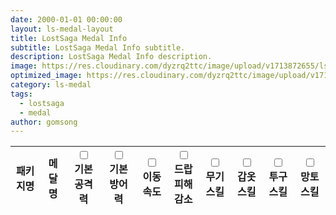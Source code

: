 ```yaml
---
date: 2000-01-01 00:00:00
layout: ls-medal-layout
title: LostSaga Medal Info
subtitle: LostSaga Medal Info subtitle.
description: LostSaga Medal Info description.
image: https://res.cloudinary.com/dyzrq2ttc/image/upload/v1713872655/lslab_hero.jpg
optimized_image: https://res.cloudinary.com/dyzrq2ttc/image/upload/v1713872667/lslab_hero_sized_380.png
category: ls-medal
tags:
  - lostsaga
  - medal
author: gomsong
---
```


<!-- include css -->
<link rel="stylesheet" href="/assets/css/medal/medal_table.css" />
<link rel="stylesheet" href="/assets/css/medal/medal_tooltip.css" />
<link rel="stylesheet" href="/assets/css/reset.css" />

<!-- include javascript -->
<script src="/assets/js/medal/medal_tooltip.js"></script>
<!-- reference : https://cjwoov.tistory.com/80 -->
<script src="/assets/json/medal/medal_data.json" type="text/javascript"></script>


<!-- content -->
<p id="medal_data_zone">
    <table id="medal_list">
        <thead>
            <tr>
                <th class="medal_package">패키지명</th>
                <th class="medal_name">메달명</th>
                <th class="medal_data"><input type="checkbox" id="chb-weapon" name="기본공격력"><br>기본공격력</th>
                <th class="medal_data"><input type="checkbox" id="chb-armor" name="기본방어력"><br>기본방어력</th>
                <th class="medal_data"><input type="checkbox" id="chb-helm" name="이동속도"><br>이동속도</th>
                <th class="medal_data"><input type="checkbox" id="chb-trinket" name="드랍피해감소"><br>드랍피해<br>감소</th>
                <th class="medal_data"><input type="checkbox" id="chb-attack" name="무기스킬"><br>무기스킬</th>
                <th class="medal_data"><input type="checkbox" id="chb-defense" name="갑옷스킬"><br>갑옷스킬</th>
                <th class="medal_data"><input type="checkbox" id="chb-speed" name="투구스킬"><br>투구스킬</th>
                <th class="medal_data"><input type="checkbox" id="chb-drop" name="망토스킬"><br>망토스킬</th>
            </tr>
        </thead>
    </table>
</p>

<!-- script -->
<!-- reference : https://cjwoov.tistory.com/80 -->
<script>
let medalJson = JSON.parse(JSON.stringify(Params));
let medal_list = document.getElementById("medal_list");
var tbody, tr, td, tooltip_container,td_package;

tbody = document.createElement("tbody");
medal_list.append(tbody);

for (package of medalJson["packages"]) {

    // cell of medal name
    for (medal of package["data"]) {
        
        // table row, and tooltip container
        tr = document.createElement("tr");
        // tr.className = "tooltip_container";
        tbody.append(tr);

        td_package = document.createElement("td");
        td_package.className = "medal_package"; 
        td_package.innerHTML = package["name_kr"];  // get name field 
        tr.append(td_package);

        td = document.createElement("td");
        td.className = "medal_name";
        td.innerHTML = medal["name_kr"];  // get name field
        tr.append(td);

        tooltip_container = document.createElement("span");
        tooltip_container.className = "tooltip_container";
        tr.append(tooltip_container);
        for (stat of medal["data"]) {
            td = document.createElement("td");
            td.className = getTdClassName(stat);
            td.innerHTML = getTdData(stat);  // get each stat field
            tooltip_container.append(td);
        }

        // tooltip div
        appendTooltip(tooltip_container, medal["name"], medal["name_kr"], medal["data"]);
    }
}

/**
 * Get Medal Stat innerHTML String 
 * @param {String} stat medal stat
 */
function getTdData(data) {
    if (data == "" || data == "0") {
        // no data
        return '<font></font>';
    } else if (data[0] != '-') {
        return '<font>' + data + '</font>';
    }
    return "Error!";
}


/**
 * Get ClassName whether stat is 0 or not
 * @param {String} stat medal stat
 */
function getTdClassName(data) {
    if (data == "" || data == "0") {
        // no data
        return 'medal_data medal_data-no_exists';
    } else if (data[0] != '-') {
        return 'medal_data medal_data-exists';
    }
    return "Error!";
}

</script>
